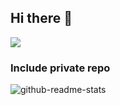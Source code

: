 ## Hi there 👋

![](https://github-readme-stats.vercel.app/api/top-langs?username=yukimura-manase&show_icons=true&locale=en&layout=compact)

### Include private repo
![github-readme-stats](https://github-readme-stats-clone-sekshow.vercel.app/api/top-langs/?username=sekshow&layout=compact)


<!--
**sekshow/sekshow** is a ✨ _special_ ✨ repository because its `README.md` (this file) appears on your GitHub profile.

Here are some ideas to get you started:

- 🔭 I’m currently working on ...
- 🌱 I’m currently learning ...
- 👯 I’m looking to collaborate on ...
- 🤔 I’m looking for help with ...
- 💬 Ask me about ...
- 📫 How to reach me: ...
- 😄 Pronouns: ...
- ⚡ Fun fact: ...
-->
